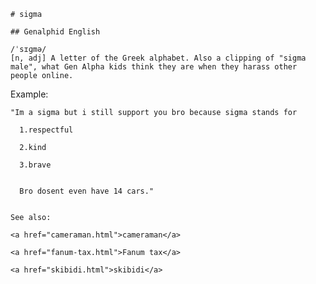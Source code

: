 
    # sigma

    ## Genalphid English

    /ˈsɪɡmə/
    [n, adj] A letter of the Greek alphabet. Also a clipping of "sigma male", what Gen Alpha kids think they are when they harass other people online.

Example:

    "Im a sigma but i still support you bro because sigma stands for

      1.respectful

      2.kind

      3.brave


      Bro dosent even have 14 cars."


    See also:

    <a href="cameraman.html">cameraman</a>

    <a href="fanum-tax.html">Fanum tax</a>

    <a href="skibidi.html">skibidi</a>






